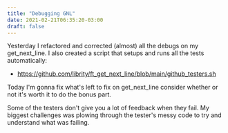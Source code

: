 ```yaml
---
title: "Debugging GNL"
date: 2021-02-21T06:35:20-03:00
draft: false
---
```


Yesterday I refactored and corrected (almost) all the debugs on my get_next_line.
I also created a script that setups and runs all the tests automatically:

- https://github.com/librity/ft_get_next_line/blob/main/github_testers.sh

Today I'm gonna fix what's left to fix on get_next_line consider whether or not
it's worth it to do the bonus part.

Some of the testers don't give you a lot of feedback when they fail.
My biggest challenges was plowing through the tester's messy code to try and
understand what was failing.
